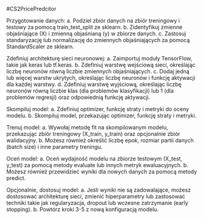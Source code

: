 #CS2PricePredcitor


Przygotowanie danych:
a. Podziel zbiór danych na zbiór treningowy i testowy za pomocą train_test_split ze sklearn.
b. Zidentyfikuj zmienne objaśniające (X) i zmienną objaśnianą (y) w zbiorze danych.
c. Zastosuj standaryzację lub normalizację do zmiennych objaśniających za pomocą StandardScaler ze sklearn.

Zdefiniuj architekturę sieci neuronowej:
a. Zaimportuj moduły TensorFlow, takie jak keras lub tf.keras.
b. Zdefiniuj warstwę wejściową sieci, określając liczbę neuronów równą liczbie zmiennych objaśniających.
c. Dodaj jedną lub więcej warstw ukrytych, określając liczbę neuronów i funkcję aktywacji dla każdej warstwy.
d. Zdefiniuj warstwę wyjściową, określając liczbę neuronów równą liczbie klas (dla problemów klasyfikacji) lub 1 (dla problemów regresji) oraz odpowiednią funkcję aktywacji.

Skompiluj model:
a. Zdefiniuj optimizer, funkcję straty i metryki do oceny modelu.
b. Skompiluj model, przekazując optimizer, funkcję straty i metryki.

Trenuj model:
a. Wywołaj metodę fit na skompilowanym modelu, przekazując zbiór treningowy (X_train, y_train) oraz opcjonalnie zbiór walidacyjny.
b. Możesz również określić liczbę epok, rozmiar partii danych (batch size) i inne parametry treningu.

Oceń model:
a. Oceń wydajność modelu na zbiorze testowym (X_test, y_test) za pomocą metody evaluate lub innych metryk ewaluacyjnych.
b. Możesz również przewidzieć wyniki dla nowych danych za pomocą metody predict.

Opcjonalnie, dostosuj model:
a. Jeśli wyniki nie są zadowalające, możesz dostosować architekturę sieci, zmienić hiperparametry lub zastosować techniki takie jak regularyzacja, dropout lub wczesne zatrzymanie (early stopping).
b. Powtórz kroki 3-5 z nową konfiguracją modelu.